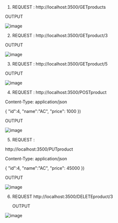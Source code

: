 1. REQUEST : http://localhost:3500/GETproducts
   
  OUTPUT

![image](https://github.com/tej-mahender/Full_Stack/assets/148678239/75678d97-6138-43c9-bd71-a3fa530e8b81)

2. REQUEST : http://localhost:3500/GETproduct/3
   
  OUTPUT

![image](https://github.com/tej-mahender/Full_Stack/assets/148678239/d2ab4423-8693-4bd4-8438-0576a8724f77)

3. REQUEST : http://localhost:3500/GETproduct/5
   
  OUTPUT

![image](https://github.com/tej-mahender/Full_Stack/assets/148678239/8e6f91e4-061e-4a03-bbd6-f242b99b2664)

4.  REQUEST :
   http://localhost:3500/POSTproduct

   Content-Type: application/json

  {
      "id":4,
      "name":"AC",
      "price": 1000
  })
  
  OUTPUT 
  
![image](https://github.com/tej-mahender/Full_Stack/assets/148678239/224132cb-3af9-4c64-bfcf-0693f8cc2c85)

5.  REQUEST :
  
   http://localhost:3500/PUTproduct
   
   Content-Type: application/json

  {
      "id":4,
      "name":"AC",
      "price": 45000
  })
  
  OUTPUT
  
![image](https://github.com/tej-mahender/Full_Stack/assets/148678239/70f5861e-8c8c-4cb3-803d-578035f871f5)

6. REQUEST http://localhost:3500/DELETEproduct/3
   
   OUTPUT
   
![image](https://github.com/tej-mahender/Full_Stack/assets/148678239/e1887e75-0926-4a2e-8920-4882fd92ab8f)
